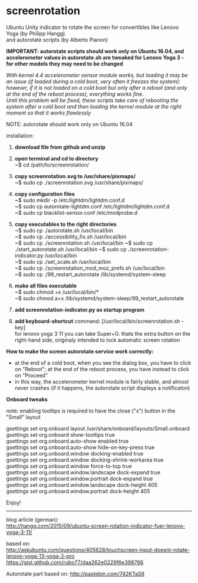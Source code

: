 # screenrotation
Ubuntu Unity indicator to rotate the screen for convertibles like Lenovo Yoga (by Philipp Hangg)  
and autorotate scripts (by Alberto Pianon)

**IMPORTANT: autorotate scripts should work only on Ubuntu 16.04, and accelerometer values in autorotate.sh are tweaked for Lenovo Yoga 3 - for other models they may need to be changed**  

*With kernel 4.4 accelerometer sensor module works, but loading it may be an issue (if loaded during a cold boot, very often it freezes the system): however, if it is not loaded on a cold boot but only after a reboot (and only at the end of the reboot process), everything works fine.  
Until this problem will be fixed, these scripts take care of rebooting the system after a cold boot and then loading the kernel module at the right moment so that it works flawlessly*

NOTE: autorotate should work only on Ubuntu 16.04

installation:

1. **download file from github and unzip**

2. **open terminal and cd to directory**  
~$ cd /path/to/screenrotation/

3. **copy screenrotation.svg to /usr/share/pixmaps/**  
~$ sudo cp ./screenrotation.svg /usr/share/pixmaps/

4. **copy configuration files**  
~$ sudo mkdir -p /etc/lightdm/lightdm.conf.d  
~$ sudo cp autorotate-lightdm.conf /etc/lightdm/lightdm.conf.d  
~$ sudo cp blacklist-sensor.conf /etc/modprobe.d

5. **copy executables to the right directories**  
~$ sudo cp ./autorotate.sh /usr/local/bin  
~$ sudo cp ./accessibility_fix.sh /usr/local/bin  
~$ sudo cp ./screenrotation.sh /usr/local/bin 
~$ sudo cp ./start_autorotate.sh /usr/local/bin
~$ sudo cp ./screenrotation-indicator.py /usr/local/bin  
~$ sudo cp ./set_scale.sh /usr/local/bin  
~$ sudo cp ./screenrotation_mod_moz_prefs.sh /usr/local/bin  
~$ sudo cp ./99_restart_autorotate /lib/systemd/system-sleep

6. **make all files executable**  
~$ sudo chmod +x /usr/local/bin/*  
~$ sudo chmod a+x /lib/systemd/system-sleep/99_restart_autorotate

7. **add screenrotation-indicator.py as startup program**

8. **add keyboard-shortcut**  command: [/usr/local/bin/screenrotation.sh -key]  
   for lenovo yoga 3 11 you can take Super+O. thats the extra button on the right-hand side, originaly intended to lock automatic screen rotation

**How to make the screen autorotate service work correctly:**  

* at the end of a cold boot, when you see the dialog box, you have to click on "Reboot"; at the end of the reboot process, you have instead to click on "Proceed"
* in this way, the accelerometer kernel module is fairly stable, and almost never crashes (if it happens, the autorotate script displays a notificaton)

**Onboard tweaks**  
  
note: enabling tooltips is required to have the close ("x") button in the "Small" layout

gsettings set org.onboard layout /usr/share/onboard/layouts/Small.onboard  
gsettings set org.onboard show-tooltips true  
gsettings set org.onboard.auto-show enabled true  
gsettings set org.onboard.auto-show hide-on-key-press true  
gsettings set org.onboard.window docking-enabled true  
gsettings set org.onboard.window docking-shrink-workarea true  
gsettings set org.onboard.window force-to-top true  
gsettings set org.onboard.window.landscape dock-expand true  
gsettings set org.onboard.window.portrait dock-expand true  
gsettings set org.onboard.window.landscape dock-height 405  
gsettings set org.onboard.window.portrait dock-height 405  

Enjoy!
  
---
  
blog article (german):                                                                                          
http://hangg.com/2015/09/ubuntu-screen-rotation-indicator-fuer-lenovo-yoga-3-11/

based on:                                                                                                          
http://askubuntu.com/questions/405628/touchscreen-input-doesnt-rotate-lenovo-yoga-13-yoga-2-pro
https://gist.github.com/rubo77/daa262e0229f6e398766

Autorotate part based on:
http://pastebin.com/742KTaS6


